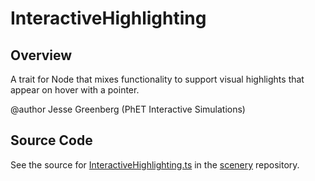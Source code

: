 # InteractiveHighlighting

## Overview

A trait for Node that mixes functionality to support visual highlights that appear on hover with a pointer.

@author Jesse Greenberg (PhET Interactive Simulations)



## Source Code

See the source for [InteractiveHighlighting.ts](https://github.com/phetsims/scenery/blob/main/js/accessibility/voicing/InteractiveHighlighting.ts) in the [scenery](https://github.com/phetsims/scenery) repository.
